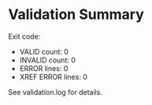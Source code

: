 ﻿# Validation Summary

Exit code: 
- VALID count: 0
- INVALID count: 0
- ERROR lines: 0
- XREF ERROR lines: 0

See validation.log for details.
